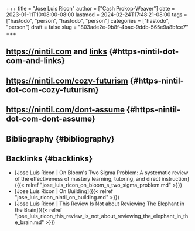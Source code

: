 +++
title = "Jose Luis Ricon"
author = ["Cash Prokop-Weaver"]
date = 2023-01-11T10:08:00-08:00
lastmod = 2024-02-24T17:48:21-08:00
tags = ["hastodo", "person", "hastodo", "person"]
categories = ["hastodo", "person"]
draft = false
slug = "803ade2e-9b8f-4bac-9ddb-565e9a8bfce7"
+++

## <https://nintil.com> and [links](https://nintil.com/categories/links/) {#https-nintil-dot-com-and-links}


## <https://nintil.com/cozy-futurism> {#https-nintil-dot-com-cozy-futurism}


## <https://nintil.com/dont-assume> {#https-nintil-dot-com-dont-assume}


## Bibliography {#bibliography}

<style>.csl-entry{text-indent: -1.5em; margin-left: 1.5em;}</style><div class="csl-bib-body">
</div>


## Backlinks {#backlinks}

-   [Jose Luis Ricon | On Bloom's Two Sigma Problem: A systematic review of the effectiveness of mastery learning, tutoring, and direct instruction]({{< relref "jose_luis_ricon_on_bloom_s_two_sigma_problem.md" >}})
-   [Jose Luis Ricon | On Building]({{< relref "jose_luis_ricon_nintil_on_building.md" >}})
-   [Jose Luis Ricon | This Review Is Not about Reviewing The Elephant in the Brain]({{< relref "jose_luis_ricon_this_review_is_not_about_reviewing_the_elephant_in_the_brain.md" >}})
